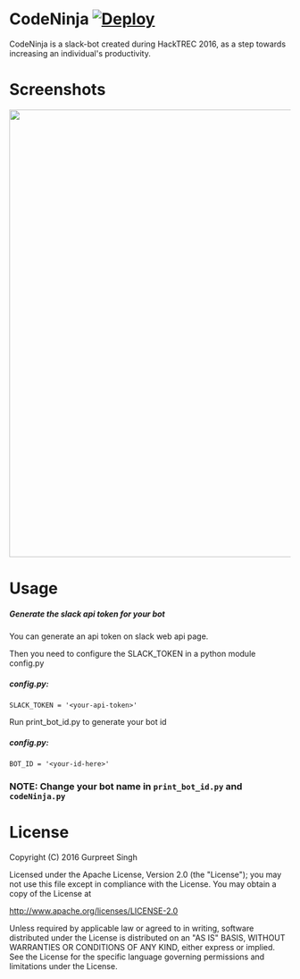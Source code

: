 # CodeNinja        [![Deploy](https://www.herokucdn.com/deploy/button.svg)](https://heroku.com/deploy)

CodeNinja is a slack-bot created during HackTREC 2016, as a step towards increasing an individual's productivity.

# Screenshots

<img src="https://raw.githubusercontent.com/GurpreetSK95/CodeNinja/master/Screenshots/Screen%20Shot%202016-10-21%20at%2010.54.02%20AM.png" width="800">

# Usage

##### Generate the slack api token for your bot
You can generate an api token on slack web api page.

Then you need to configure the SLACK_TOKEN in a python module config.py

##### config.py:

``` 
SLACK_TOKEN = '<your-api-token>' 
````

Run print_bot_id.py to generate your bot id

##### config.py:

```
BOT_ID = '<your-id-here>'
```
### NOTE: Change your bot name in ``` print_bot_id.py ``` and ``` codeNinja.py ```

# License

Copyright (C) 2016 Gurpreet Singh

Licensed under the Apache License, Version 2.0 (the "License");
you may not use this file except in compliance with the License.
You may obtain a copy of the License at

   http://www.apache.org/licenses/LICENSE-2.0

Unless required by applicable law or agreed to in writing, software
distributed under the License is distributed on an "AS IS" BASIS,
WITHOUT WARRANTIES OR CONDITIONS OF ANY KIND, either express or implied.
See the License for the specific language governing permissions and
limitations under the License.

